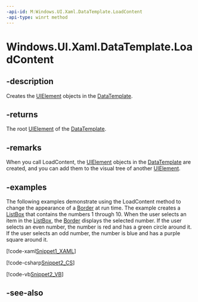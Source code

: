 ```yaml
---
-api-id: M:Windows.UI.Xaml.DataTemplate.LoadContent
-api-type: winrt method
---
```


<!-- Method syntax
public Windows.UI.Xaml.DependencyObject LoadContent()
-->

# Windows.UI.Xaml.DataTemplate.LoadContent

## -description
Creates the [UIElement](uielement.md) objects in the [DataTemplate](datatemplate.md).

## -returns
The root [UIElement](uielement.md) of the [DataTemplate](datatemplate.md).

## -remarks
When you call LoadContent, the [UIElement](uielement.md) objects in the [DataTemplate](datatemplate.md) are created, and you can add them to the visual tree of another [UIElement](uielement.md).

## -examples
The following examples demonstrate using the LoadContent method to change the appearance of a [Border](../windows.ui.xaml.controls/border.md) at run time. The example creates a [ListBox](../windows.ui.xaml.controls/listbox.md) that contains the numbers 1 through 10. When the user selects an item in the [ListBox](../windows.ui.xaml.controls/listbox.md), the [Border](../windows.ui.xaml.controls/border.md) displays the selected number. If the user selects an even number, the number is red and has a green circle around it. If the user selects an odd number, the number is blue and has a purple square around it.




[!code-xaml[Snippet1_XAML](../windows.ui.xaml.controls.primitives/code/DataTemplateSelectionSnippets/csharp/Page.xaml#Snippet1_XAML)]


[!code-csharp[Snippet2_CS](../windows.ui.xaml.controls.primitives/code/DataTemplateSelectionSnippets/csharp/Page.xaml.cs#Snippet2_CS)]


[!code-vb[Snippet2_VB](../windows.ui.xaml.controls.primitives/code/DataTemplateSelectionSnippets/vbnet/Page.xaml.vb#Snippet2_VB)]

## -see-also
